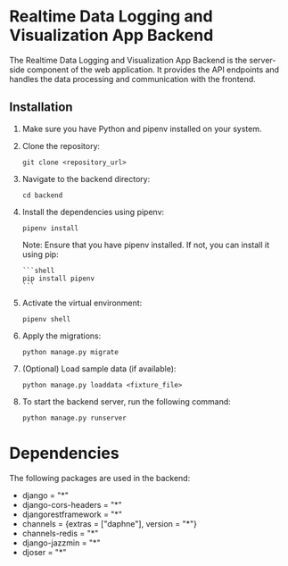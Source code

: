 # Realtime Data Logging and Visualization App Backend

The Realtime Data Logging and Visualization App Backend is the server-side component of the web application. It provides the API endpoints and handles the data processing and communication with the frontend.

## Installation

1.  Make sure you have Python and pipenv installed on your system.

2.  Clone the repository:

    ```shell
    git clone <repository_url>

    ```

3.  Navigate to the backend directory:

    ```shell
    cd backend
    ```

4.  Install the dependencies using pipenv:

    ```shell
    pipenv install
    ```

    Note: Ensure that you have pipenv installed. If not, you can install it using pip:

        ```shell
        pip install pipenv
        ```

5.  Activate the virtual environment:

    ```shell
    pipenv shell
    ```

6.  Apply the migrations:

    ```shell
    python manage.py migrate
    ```

7.  (Optional) Load sample data (if available):

    ```shell
    python manage.py loaddata <fixture_file>
    ```

8.  To start the backend server, run the following command:

    ```shell
    python manage.py runserver
    ```

# Dependencies

The following packages are used in the backend:

-   django = "\*"
-   django-cors-headers = "\*"
-   djangorestframework = "\*"
-   channels = {extras = ["daphne"], version = "\*"}
-   channels-redis = "\*"
-   django-jazzmin = "\*"
-   djoser = "\*"
